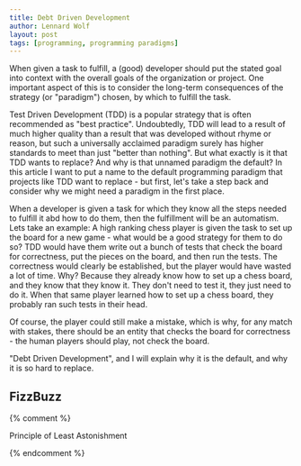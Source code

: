 ```yaml
---
title: Debt Driven Development
author: Lennard Wolf
layout: post
tags: [programming, programming paradigms]
---
```


When given a task to fulfill, a (good) developer should put the stated goal
into context with the overall goals of the organization or project.
One important aspect of this is to consider the long-term consequences of
the strategy (or "paradigm") chosen, by which to fulfill the task.

Test Driven Development (TDD) is a popular strategy that is often recommended
as "best practice". Undoubtedly, TDD will lead to a result of much higher
quality than a result that was developed without rhyme or reason, but such a
universally acclaimed paradigm surely has higher standards to meet than just
"better than nothing". But what exactly is it that TDD wants to replace? And
why is that unnamed paradigm the default?
In this article I want to put a name to the default programming paradigm that
projects like TDD want to replace - but first, let's take a step back and
consider why we might need a paradigm in the first place.

When a developer is given a task for which they know all the steps needed to
fulfill it abd how to do them, then the fulfillment will be an automatism. Lets
take an example: A high ranking chess player is given the task to set up the
board for a new game - what would be a good strategy for them to do so?
TDD would have them write out a bunch of tests that check the board for
correctness, put the pieces on the board, and then run the tests.
The correctness would clearly be established, but the player would have wasted
a lot of time. Why? Because they already know how to set up a chess board, and
they know that they know it. They don't need to test it, they just need to do it.
When that same player learned how to set up a chess board, they probably ran
such tests in their head.

Of course, the player could still make a mistake, which is why, for any match
with stakes, there should be an entity that checks the board for correctness -
the human players should play, not check the board.

   "Debt Driven Development",
and I will explain why it is the default, and why it is so hard to replace.

## FizzBuzz

{% comment %}

Principle of Least Astonishment

{% endcomment %}
